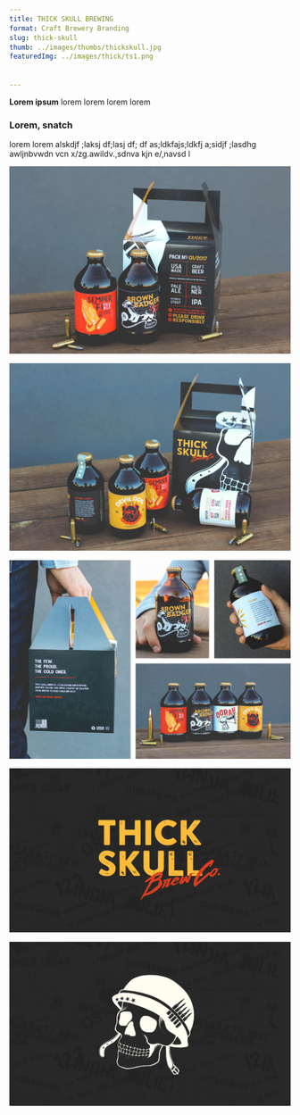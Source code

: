 ```yaml
---
title: THICK SKULL BREWING
format: Craft Brewery Branding
slug: thick-skull
thumb: ../images/thumbs/thickskull.jpg
featuredImg: ../images/thick/ts1.png


---
```


**Lorem ipsum**
lorem lorem lorem lorem

### Lorem, snatch
lorem lorem alskdjf ;laksj df;lasj df; df as;ldkfajs;ldkfj a;sidjf ;lasdhg awljnbvwdn vcn x/zg.awildv.,sdnva kjn e/,navsd l

![ts2.jpg](../images/thick/ts2.jpg)

![ts3.jpg](../images/thick/ts3.jpg)

![ts4.jpg](../images/thick/ts4.jpg)

![ts5.jpg](../images/thick/ts5.jpg)

![ts6.jpg](../images/thick/ts6.jpg)

